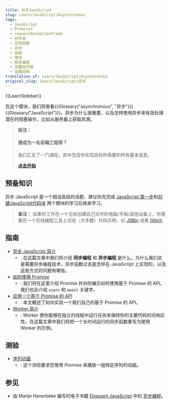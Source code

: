 ```yaml
---
title: 异步JavaScript
slug: Learn/JavaScript/Asynchronous
tags:
  - JavaScript
  - Promises
  - requestAnimationFrame
  - 初学者
  - 回调函数
  - 异步
  - 指南
  - 等待
  - 脚本编程
  - 设置定时器
  - 设置间隔
translation_of: Learn/JavaScript/Asynchronous
original_slug: learn/JavaScript/异步
---
```

{{LearnSidebar}}

在这个模块，我们将查看{{Glossary("asynchronous", "异步")}} {{Glossary("JavaScript")}}，异步为什么很重要，以及怎样使用异步来有效处理潜在的阻塞操作，比如从服务器上获取资源。

> **标注：**
>
> #### 想成为一名前端工程师？
>
> 我们汇总了一门课程，其中包含你实现目标所需要的所有基本信息。
>
> [**点击开始**](/zh-CN/docs/Learn/Front-end_web_developer)

## 预备知识

异步 JavaScript 是一个相当高级的话题，建议你先完成 [JavaScript 第一步](/zh-CN/docs/Learn/JavaScript/First_steps)和[创建JavaScript代码块](/zh-CN/docs/Learn/JavaScript/Building_blocks) 两个模块的学习后再来学习。

> **备注：** 如果你工作在一个无权创建自己文件的电脑/平板/其他设备上，你需要在一个在线编程工具上试验（大多数）代码示例，如 [JSBin](https://jsbin.com/) 或者 [Glitch](https://glitch.com).

## 指南

- [异步 JavaScript 简介](/zh-CN/docs/Learn/JavaScript/Asynchronous/Introducing)
  - : 在这篇文章中我们将介绍 **同步编程** 和 **异步编程** 是什么，为什么我们总是需要异步编程技术，异步函数过去是怎样在 JavaScript 上实现的，以及这些方式的问题有哪些。
- [如何使用 Promise](/zh-CN/docs/Learn/JavaScript/Asynchronous/Promises)
  - : 我们将在这里介绍 Promise 并向你展示如何使用基于 Promise 的 API。我们也会介绍 `async` 和 `await` 关键字。
- [应用一个基于 Promise 的 API](/zh-CN/docs/Learn/JavaScript/Asynchronous/Implementing_a_promise-based_API)
  - : 本文概述了如何实现一个我们自己的基于 Promise 的 API。
- [Worker 简介](/zh-CN/docs/Learn/JavaScript/Asynchronous/Introducing_workers)
  - : Worker 使你能够在独立的线程中运行任务来保持你的主要代码的可响应性。在这篇文章中我们将把一个长时间运行的同步函数重写为使用 Worker 的示例。

## 测验

- [序列动画](/zh-CN/docs/Learn/JavaScript/Asynchronous/Sequencing_animations)
  - : 这个测验要求您使用 Promise 来播放一组特定序列的动画。

## 参见

- 由 Marijn Haverbeke 编写的电子书籍 [Eloquent JavaScript](https://eloquentjavascript.net/) 中的 [异步编程](https://eloquentjavascript.net/11_async.html)。
